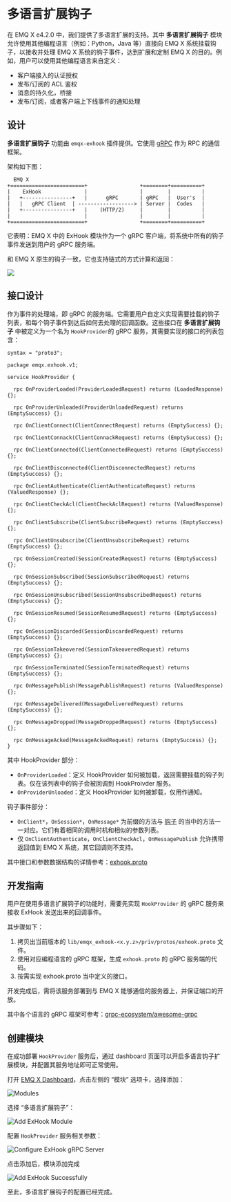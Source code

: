 # 多语言扩展钩子

在 EMQ X e4.2.0 中，我们提供了多语言扩展的支持。其中 **多语言扩展钩子** 模块允许使用其他编程语言（例如：Python，Java 等）直接向 EMQ X 系统挂载钩子，以接收并处理 EMQ X 系统的钩子事件，达到扩展和定制 EMQ X 的目的。例如，用户可以使用其他编程语言来自定义：

* 客户端接入的认证授权
* 发布/订阅的 ACL 鉴权
* 消息的持久化，桥接
* 发布/订阅，或者客户端上下线事件的通知处理

## 设计

**多语言扩展钩子** 功能由 `emqx-exhook` 插件提供。它使用 [gRPC](https://www.grpc.io) 作为 RPC 的通信框架。

架构如下图：

```text
  EMQ X
+========================+                 +========+==========+
|    ExHook              |                 |        |          |
|   +----------------+   |      gRPC       | gRPC   |  User's  |
|   |   gRPC Client  | ------------------> | Server |  Codes   |
|   +----------------+   |    (HTTP/2)     |        |          |
|                        |                 |        |          |
+========================+                 +========+==========+
```

它表明：EMQ X 中的 ExHook 模块作为一个 gRPC 客户端，将系统中所有的钩子事件发送到用户的 gRPC 服务端。

和 EMQ X 原生的钩子一致，它也支持链式的方式计算和返回：

![](https://docs.emqx.net/broker/latest/cn/advanced/assets/chain_of_responsiblity.png)

## 接口设计

作为事件的处理端，即 gRPC 的服务端。它需要用户自定义实现需要挂载的钩子列表，和每个钩子事件到达后如何去处理的回调函数。这些接口在 **多语言扩展钩子** 中被定义为一个名为 `HookProvider`的 gRPC 服务，其需要实现的接口的列表包含：

```text
syntax = "proto3";

package emqx.exhook.v1;

service HookProvider {

  rpc OnProviderLoaded(ProviderLoadedRequest) returns (LoadedResponse) {};

  rpc OnProviderUnloaded(ProviderUnloadedRequest) returns (EmptySuccess) {};

  rpc OnClientConnect(ClientConnectRequest) returns (EmptySuccess) {};

  rpc OnClientConnack(ClientConnackRequest) returns (EmptySuccess) {};

  rpc OnClientConnected(ClientConnectedRequest) returns (EmptySuccess) {};

  rpc OnClientDisconnected(ClientDisconnectedRequest) returns (EmptySuccess) {};

  rpc OnClientAuthenticate(ClientAuthenticateRequest) returns (ValuedResponse) {};

  rpc OnClientCheckAcl(ClientCheckAclRequest) returns (ValuedResponse) {};

  rpc OnClientSubscribe(ClientSubscribeRequest) returns (EmptySuccess) {};

  rpc OnClientUnsubscribe(ClientUnsubscribeRequest) returns (EmptySuccess) {};

  rpc OnSessionCreated(SessionCreatedRequest) returns (EmptySuccess) {};

  rpc OnSessionSubscribed(SessionSubscribedRequest) returns (EmptySuccess) {};

  rpc OnSessionUnsubscribed(SessionUnsubscribedRequest) returns (EmptySuccess) {};

  rpc OnSessionResumed(SessionResumedRequest) returns (EmptySuccess) {};

  rpc OnSessionDiscarded(SessionDiscardedRequest) returns (EmptySuccess) {};

  rpc OnSessionTakeovered(SessionTakeoveredRequest) returns (EmptySuccess) {};

  rpc OnSessionTerminated(SessionTerminatedRequest) returns (EmptySuccess) {};

  rpc OnMessagePublish(MessagePublishRequest) returns (ValuedResponse) {};

  rpc OnMessageDelivered(MessageDeliveredRequest) returns (EmptySuccess) {};

  rpc OnMessageDropped(MessageDroppedRequest) returns (EmptySuccess) {};

  rpc OnMessageAcked(MessageAckedRequest) returns (EmptySuccess) {};
}
```

其中 HookProvider 部分：

* `OnProviderLoaded`：定义 HookProvider 如何被加载，返回需要挂载的钩子列表。仅在该列表中的钩子会被回调到 HookProivder 服务。
* `OnProviderUnloaded`：定义 HookProvider 如何被卸载，仅用作通知。

钩子事件部分：

* `OnClient*`，`OnSession*`，`OnMessage*` 为前缀的方法与 [钩子](https://github.com/wivwiv/emqx-docs-cn/tree/f1b74f7ddf076e058060a68d35da71c6a6661992/modules/hooks.md) 的当中的方法一一对应。它们有着相同的调用时机和相似的参数列表。
* 仅 `OnClientAuthenticate`，`OnClientCheckAcl`，`OnMessagePublish` 允许携带返回值到 EMQ X 系统，其它回调则不支持。

其中接口和参数数据结构的详情参考：[exhook.proto](https://github.com/emqx/emqx-exhook/blob/dev/e4.2.0/priv/protos/exhook.proto)

## 开发指南

用户在使用多语言扩展钩子的功能时，需要先实现 `HookProvider` 的 gRPC 服务来接收 ExHook 发送出来的回调事件。

其步骤如下：

1. 拷贝出当前版本的 `lib/emqx_exhook-<x.y.z>/priv/protos/exhook.proto` 文件。
2. 使用对应编程语言的 gRPC 框架，生成 `exhook.proto` 的 gRPC 服务端的代码。
3. 按需实现 exhook.proto 当中定义的接口。

开发完成后，需将该服务部署到与 EMQ X 能够通信的服务器上，并保证端口的开放。

其中各个语言的 gRPC 框架可参考：[grpc-ecosystem/awesome-grpc](https://github.com/grpc-ecosystem/awesome-grpc)

## 创建模块

在成功部署 `HookProvider` 服务后，通过 dashboard 页面可以开启多语言钩子扩展模块，并配置其服务地址即可正常使用。

打开 [EMQ X Dashboard](http://127.0.0.1:18083/#/modules)，点击左侧的 “模块” 选项卡，选择添加：

![Modules](../.gitbook/assets/modules.png)

选择 “多语言扩展钩子”：

![Add ExHook Module](../.gitbook/assets/exhook-add.jpg)

配置 `HookProvider` 服务相关参数：

![Configure ExHook gRPC Server](../.gitbook/assets/exhook-conf.jpg)

点击添加后，模块添加完成

![Add ExHook Successfully](../.gitbook/assets/exhook-succ.jpg)

至此，多语言扩展钩子的配置已经完成。

